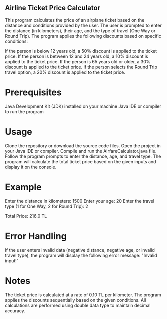## Airline Ticket Price Calculator
This program calculates the price of an airplane ticket based on the distance and conditions provided by the user. The user is prompted to enter the distance (in kilometers), their age, and the type of travel (One Way or Round Trip). The program applies the following discounts based on specific conditions:

If the person is below 12 years old, a 50% discount is applied to the ticket price.
If the person is between 12 and 24 years old, a 10% discount is applied to the ticket price.
If the person is 65 years old or older, a 30% discount is applied to the ticket price.
If the person selects the Round Trip travel option, a 20% discount is applied to the ticket price.

# Prerequisites
Java Development Kit (JDK) installed on your machine
Java IDE or compiler to run the program

# Usage
Clone the repository or download the source code files.
Open the project in your Java IDE or compiler.
Compile and run the AirfareCalculator.java file.
Follow the program prompts to enter the distance, age, and travel type.
The program will calculate the total ticket price based on the given inputs and display it on the console.

# Example
Enter the distance in kilometers: 1500
Enter your age: 20
Enter the travel type (1 for One Way, 2 for Round Trip): 2

Total Price: 216.0 TL

# Error Handling
If the user enters invalid data (negative distance, negative age, or invalid travel type), the program will display the following error message: "Invalid input!"

# Notes
The ticket price is calculated at a rate of 0.10 TL per kilometer.
The program applies the discounts sequentially based on the given conditions.
All calculations are performed using double data type to maintain decimal accuracy.
